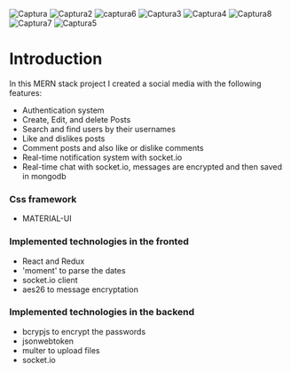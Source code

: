 ![Captura](https://user-images.githubusercontent.com/79860191/121614473-be006200-ca2c-11eb-8fb7-0bbcbdb59223.JPG)
![Captura2](https://user-images.githubusercontent.com/79860191/121614214-374b8500-ca2c-11eb-890f-8c7b2f7282ea.JPG)
![captura6](https://user-images.githubusercontent.com/79860191/121615235-64993280-ca2e-11eb-96cf-ea66f37001f4.JPG)
![Captura3](https://user-images.githubusercontent.com/79860191/121614236-42061a00-ca2c-11eb-8181-01fe91418d4f.JPG)
![Captura4](https://user-images.githubusercontent.com/79860191/121614244-46cace00-ca2c-11eb-9409-5a73f9b97f68.JPG)
![Captura8](https://user-images.githubusercontent.com/79860191/121615305-8d212c80-ca2e-11eb-95d6-5dac270f8afa.JPG)
![Captura7](https://user-images.githubusercontent.com/79860191/121615520-17699080-ca2f-11eb-807e-19d295b68e6f.JPG)
![Captura5](https://user-images.githubusercontent.com/79860191/121614252-4cc0af00-ca2c-11eb-8ab9-0be43afe1152.JPG)


<h1><b>Introduction</b></h1>
<p>In this MERN stack project I created a social media with the following features:</p>
<ul>
  <li>Authentication system</li>
  <li>Create, Edit, and delete Posts</li>
  <li>Search and find users by their usernames</li>
  <li>Like and dislikes posts</li>
  <li>Comment posts and also like or dislike comments</li>
  <li>Real-time notification system with socket.io</li>
  <li>Real-time chat with socket.io, messages are encrypted and then saved in mongodb</li>
</ul>
<h3>Css framework</h3>
<ul>
  <li>MATERIAL-UI</li>
</ul>
<h3>Implemented technologies in the fronted</h3>
<ul>
  <li>React and Redux</li>
  <li>'moment' to parse the dates</li>
  <li>socket.io client</li>
  <li>aes26 to message encryptation</>
</ul>
<h3>Implemented technologies in the backend</h3>
 <ul>
  <li>bcrypjs to encrypt the passwords</li>
  <li>jsonwebtoken</li>
  <li>multer to upload files</li>
  <li>socket.io</>
</ul>
